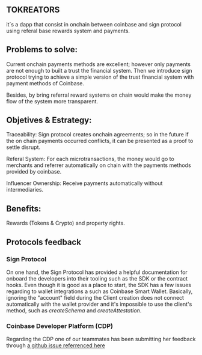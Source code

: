 
## TOKREATORS

it´s a dapp that consist in onchain between coinbase and sign protocol using referal  base rewards system and payments. 

## Problems to solve: 

Current onchain payments methods are excellent; however only payments are not enough to built a trust the financial system. Then we introduce  sign protocol  trying  to achieve a simple version of the trust financial system with payment methods of Coinbase.

Besides, by bring referral reward systems on chain would make the money flow of the system more transparent. 

## Objetives & Estrategy:

Traceability: Sign protocol creates onchain agreements; so in the future if the on chain payments occurred conflicts, it can be presented as a proof to settle disrupt. 

Referal System:
For each microtransactions, the money would go to merchants and referrer automatically on chain with the payments methods provided by coinbase. 

Influencer Ownership:
Receive payments automatically without intermediaries.


## Benefits:

Rewards (Tokens & Crypto) and property rights.

## Protocols feedback
### Sign Protocol
On one hand, the Sign Protocol has provided a helpful documentation for onboard the developers into their tooling such as the SDK or the contract hooks. Even though it is good as a place to start, the SDK has a few issues regarding to wallet integrations a such as Coinbase Smart Wallet. Basically, ignoring the "account" field during the Client creation does not connect automatically with the wallet provider and it's impossible to use the client's method, such as *createSchema* and *createAttestation*.

### Coinbase Developer Platform (CDP)
Regarding the CDP one of our teammates has been submitting her feedback through [a github issue referrenced here](https://github.com/coinbase/onchainkit/issues/1635)